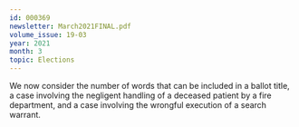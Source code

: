 ```yaml
---
id: 000369
newsletter: March2021FINAL.pdf
volume_issue: 19-03
year: 2021
month: 3
topic: Elections
---
```


We now consider the number of words that can be included in a ballot title, a case involving the negligent handling of a deceased patient by a fire department, and a case involving the wrongful execution of a search warrant.